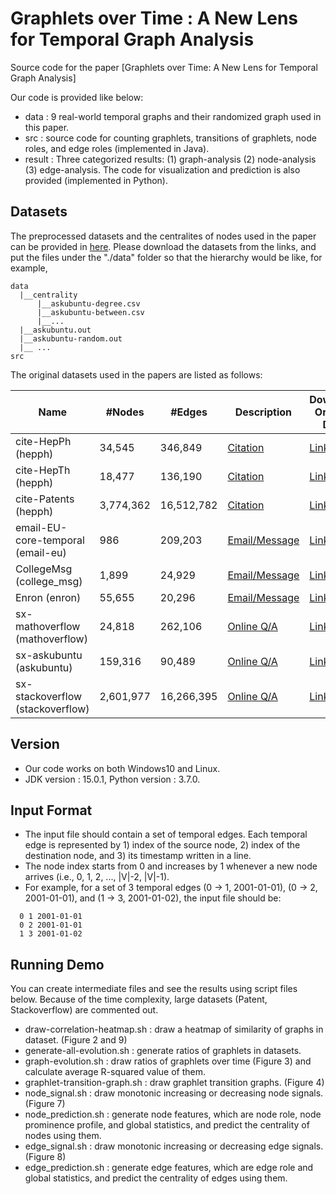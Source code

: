 # Graphlets over Time : A New Lens for Temporal Graph Analysis
Source code for the paper [Graphlets over Time: A New Lens for Temporal Graph Analysis]

Our code is provided like below:
* data : 9 real-world temporal graphs and their randomized graph used in this paper. 
* src : source code for counting graphlets, transitions of graphlets, node roles, and edge roles (implemented in Java).
* result : Three categorized results: (1) graph-analysis (2) node-analysis (3) edge-analysis. The code for visualization and prediction is also provided (implemented in Python). 

## Datasets
The preprocessed datasets and the centralites of nodes used in the paper can be provided in [here](https://www.dropbox.com/sh/8vkizmq2mzknav4/AACGR-ZOWHJ4JkLqWWMeZSIGa?dl=0). Please download the datasets from the links, and put the files under the "./data" folder so that the hierarchy would be like, for example, 
```
data
  |__centrality
      |__askubuntu-degree.csv
      |__askubuntu-between.csv
      |__...
  |__askubuntu.out
  |__askubuntu-random.out
  |__ ...
src
```
The original datasets used in the papers are listed as follows:

| Name                             	| #Nodes    | #Edges    	| Description                                                             		| Download Original Data                                                                       |
|-----------------------------------|-----------|---------------|-------------------------------------------------------------------------------|--------------------------------------------------------------------------------|
| cite-HepPh (hepph)    			| 34,545    | 346,849   	| [Citation](https://snap.stanford.edu/data/cit-HepPh.html) 					| [Link](https://snap.stanford.edu/data/cit-HepPh.txt.gz) |
| cite-HepTh (hepph)    			| 18,477    | 136,190      	| [Citation](https://snap.stanford.edu/data/cit-HepTh.html) 					| [Link](https://snap.stanford.edu/data/cit-HepTh.txt.gz) |
| cite-Patents (hepph)    			| 3,774,362 | 16,512,782   	| [Citation](https://snap.stanford.edu/data/cit-Patents.html) 					| [Link](https://snap.stanford.edu/data/cit-Patents.txt.gz) |
| email-EU-core-temporal (email-eu) | 986     	| 209,203   	| [Email/Message](https://snap.stanford.edu/data/email-Eu-core-temporal.html) 	| [Link](https://snap.stanford.edu/data/email-Eu-core-temporal.txt.gz) |
| CollegeMsg (college_msg) 			| 1,899     | 24,929   		| [Email/Message](https://snap.stanford.edu/data/CollegeMsg.html) 				| [Link](https://snap.stanford.edu/data/CollegeMsg.txt.gz) |
| Enron (enron)    					| 55,655    | 20,296	   	| [Email/Message](http://www.cs.cmu.edu/~enron) 								| [Link](https://www.cs.cmu.edu/~./enron/enron_mail_20150507.tar.gz) |
| sx-mathoverflow (mathoverflow)    | 24,818    | 262,106   	| [Online Q/A](https://snap.stanford.edu/data/sx-mathoverflow.html) 			| [Link](https://snap.stanford.edu/data/sx-mathoverflow.txt.gz) |
| sx-askubuntu (askubuntu)    		| 159,316   | 90,489   		| [Online Q/A](https://snap.stanford.edu/data/sx-askubuntu.html) 				| [Link](https://snap.stanford.edu/data/sx-askubuntu.txt.gz) |
| sx-stackoverflow (stackoverflow)    		| 2,601,977 | 16,266,395	| [Online Q/A](https://snap.stanford.edu/data/sx-stackoverflow.html) 			| [Link](https://snap.stanford.edu/data/sx-stackoverflow.txt.gz) |


## Version
 * Our code works on both Windows10 and Linux. 
 * JDK version : 15.0.1, Python version : 3.7.0.

## Input Format
 * The input file should contain a set of temporal edges. Each temporal edge is represented by 1) index of the source node, 2) index of the destination node, and 3) its timestamp written in a line.
 * The node index starts from 0 and increases by 1 whenever a new node arrives (i.e., 0, 1, 2, ..., |V|-2, |V|-1).
 * For example, for a set of 3 temporal edges (0 → 1, 2001-01-01), (0 → 2, 2001-01-01), and (1 → 3, 2001-01-02), the input file should be: 
```
  0 1 2001-01-01
  0 2 2001-01-01
  1 3 2001-01-02
```

## Running Demo
You can create intermediate files and see the results using script files below. Because of the time complexity, large datasets (Patent, Stackoverflow) are commented out.
 * draw-correlation-heatmap.sh : draw a heatmap of similarity of graphs in dataset. (Figure 2 and 9)
 * generate-all-evolution.sh : generate ratios of graphlets in datasets. 
 * graph-evolution.sh : draw ratios of graphlets over time (Figure 3) and calculate average R-squared value of them. 
 * graphlet-transition-graph.sh : draw graphlet transition graphs. (Figure 4)
 * node_signal.sh :  draw monotonic increasing or decreasing node signals. (Figure 7)
 * node_prediction.sh : generate node features, which are node role, node prominence profile, and global statistics, and predict the centrality of nodes using them.  
 * edge_signal.sh : draw monotonic increasing or decreasing edge signals. (Figure 8)
 * edge_prediction.sh : generate edge features, which are edge role and global statistics, and predict the centrality of edges using them.
